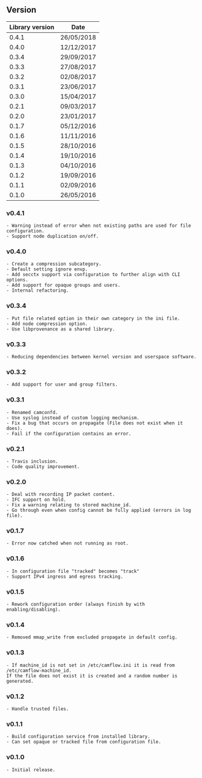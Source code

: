 ## Version

| Library version | Date       |
| --------------- | ---------- |
| 0.4.1           | 26/05/2018 |
| 0.4.0           | 12/12/2017 |
| 0.3.4           | 29/09/2017 |
| 0.3.3           | 27/08/2017 |
| 0.3.2           | 02/08/2017 |
| 0.3.1           | 23/06/2017 |
| 0.3.0           | 15/04/2017 |
| 0.2.1           | 09/03/2017 |
| 0.2.0           | 23/01/2017 |
| 0.1.7           | 05/12/2016 |
| 0.1.6           | 11/11/2016 |
| 0.1.5           | 28/10/2016 |
| 0.1.4           | 19/10/2016 |
| 0.1.3           | 04/10/2016 |
| 0.1.2           | 19/09/2016 |
| 0.1.1           | 02/09/2016 |
| 0.1.0           | 26/05/2016 |

### v0.4.1
```
- Warning instead of error when not existing paths are used for file configuration.
- Support node duplication on/off.
```

### v0.4.0
```
- Create a compression subcategory.
- Default setting ignore envp.
- Add secctx support via configuration to further align with CLI options.
- Add support for opaque groups and users.
- Internal refactoring.
```

### v0.3.4
```
- Put file related option in their own category in the ini file.
- Add node compression option.
- Use libprovenance as a shared library.
```

### v0.3.3
```
- Reducing dependencies between kernel version and userspace software.
```

### v0.3.2
```
- Add support for user and group filters.
```

### v0.3.1
```
- Renamed camconfd.
- Use syslog instead of custom logging mechanism.
- Fix a bug that occurs on propagate (File does not exist when it does).
- Fail if the configuration contains an error.
```

### v0.2.1
```
- Travis inclusion.
- Code quality improvement.
```

### v0.2.0
```
- Deal with recording IP packet content.
- IFC support on hold.
- Fix a warning relating to stored machine_id.
- Go through even when config cannot be fully applied (errors in log file).
```

### v0.1.7
```
- Error now catched when not running as root.
```

### v0.1.6
```
- In configuration file "tracked" becomes "track"
- Support IPv4 ingress and egress tracking.
```

### v0.1.5
```
- Rework configuration order (always finish by with enabling/disabling).
```

### v0.1.4
```
- Removed mmap_write from excluded propagate in default config.
```

### v0.1.3
```
- If machine_id is not set in /etc/camflow.ini it is read from /etc/camflow-machine_id.
If the file does not exist it is created and a random number is generated.
```

### v0.1.2
```
- Handle trusted files.
```

### v0.1.1
```
- Build configuration service from installed library.
- Can set opaque or tracked file from configuration file.
```


### v0.1.0
```
- Initial release.
```
